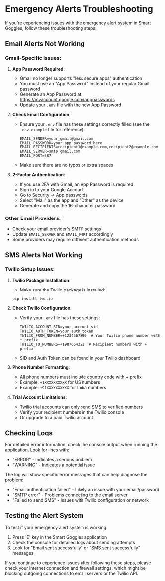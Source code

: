 # Emergency Alerts Troubleshooting

If you're experiencing issues with the emergency alert system in Smart Goggles, follow these troubleshooting steps:

## Email Alerts Not Working

### Gmail-Specific Issues:

1. **App Password Required**:

   - Gmail no longer supports "less secure apps" authentication
   - You must use an "App Password" instead of your regular Gmail password
   - Generate an App Password at: https://myaccount.google.com/apppasswords
   - Update your `.env` file with the new App Password

2. **Check Email Configuration**:

   - Ensure your `.env` file has these settings correctly filled (see the `.env.example` file for reference):
     ```
     EMAIL_SENDER=your_gmail@gmail.com
     EMAIL_PASSWORD=your_app_password_here
     EMAIL_RECIPIENTS=recipient1@example.com,recipient2@example.com
     EMAIL_SERVER=smtp.gmail.com
     EMAIL_PORT=587
     ```
   - Make sure there are no typos or extra spaces

3. **2-Factor Authentication**:
   - If you use 2FA with Gmail, an App Password is required
   - Sign in to your Google Account
   - Go to Security → App passwords
   - Select "Mail" as the app and "Other" as the device
   - Generate and copy the 16-character password

### Other Email Providers:

- Check your email provider's SMTP settings
- Update `EMAIL_SERVER` and `EMAIL_PORT` accordingly
- Some providers may require different authentication methods

## SMS Alerts Not Working

### Twilio Setup Issues:

1. **Twilio Package Installation**:

   - Make sure the Twilio package is installed:

   ```
   pip install twilio
   ```

2. **Check Twilio Configuration**:

   - Verify your `.env` file has these settings:
     ```
     TWILIO_ACCOUNT_SID=your_account_sid
     TWILIO_AUTH_TOKEN=your_auth_token
     TWILIO_FROM_NUMBER=+1234567890  # Your Twilio phone number with + prefix
     TWILIO_TO_NUMBERS=+1987654321  # Recipient numbers with + prefix
     ```
   - SID and Auth Token can be found in your Twilio dashboard

3. **Phone Number Formatting**:

   - All phone numbers must include country code with + prefix
   - Example: `+1XXXXXXXXXX` for US numbers
   - Example: `+91XXXXXXXXXX` for India numbers

4. **Trial Account Limitations**:
   - Twilio trial accounts can only send SMS to verified numbers
   - Verify your recipient numbers in the Twilio console
   - Or upgrade to a paid Twilio account

## Checking Logs

For detailed error information, check the console output when running the application. Look for lines with:

- "ERROR" - Indicates a serious problem
- "WARNING" - Indicates a potential issue

The log will show specific error messages that can help diagnose the problem:

- "Email authentication failed" - Likely an issue with your email/password
- "SMTP error" - Problems connecting to the email server
- "Failed to send SMS" - Issues with Twilio configuration or network

## Testing the Alert System

To test if your emergency alert system is working:

1. Press 'E' key in the Smart Goggles application
2. Check the console for detailed logs about sending attempts
3. Look for "Email sent successfully" or "SMS sent successfully" messages

If you continue to experience issues after following these steps, please check your internet connection and firewall settings, which might be blocking outgoing connections to email servers or the Twilio API.
